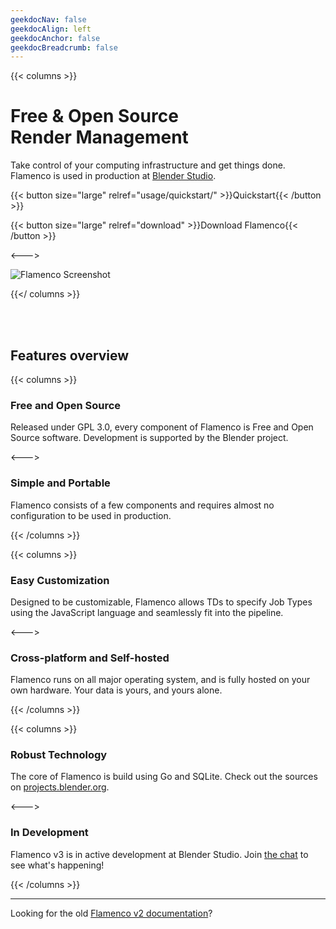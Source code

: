 ```yaml
---
geekdocNav: false
geekdocAlign: left
geekdocAnchor: false
geekdocBreadcrumb: false
---
```


{{< columns >}}

# Free & Open Source <br> Render Management

Take control of your computing infrastructure and get things done.<br>
Flamenco is used in production at [Blender Studio](https://studio.blender.org).

{{< button size="large" relref="usage/quickstart/" >}}Quickstart{{< /button >}}

{{< button size="large" relref="download" >}}Download Flamenco{{< /button >}}

<--->

![Flamenco Screenshot](/images/flamenco_screenshot_01.webp)

{{</ columns >}}

&nbsp;<br>
&nbsp;<br>

## Features overview

{{< columns >}}

### Free and Open Source

Released under GPL 3.0, every component of Flamenco is Free and Open Source
software. Development is supported by the Blender project.

<--->

### Simple and Portable

Flamenco consists of a few components and requires almost no configuration
to be used in production.

{{< /columns >}}

{{< columns >}}

### Easy Customization

Designed to be customizable, Flamenco allows TDs to specify
Job Types using the JavaScript language and seamlessly fit into the pipeline.

<--->

### Cross-platform and Self-hosted

Flamenco runs on all major operating system, and is fully hosted on your own hardware.
Your data is yours, and yours alone.

{{< /columns >}}

{{< columns >}}

### Robust Technology

The core of Flamenco is build using Go and SQLite. Check out the sources on
[projects.blender.org](https://projects.blender.org/studio/flamenco).

<--->

### In Development

Flamenco v3 is in active development at Blender Studio. Join
[the chat](https://blender.chat/channel/flamenco) to see what's happening!

{{< /columns >}}



-------------------

Looking for the old [Flamenco v2 documentation][F2]?

[F2]: /v2/
